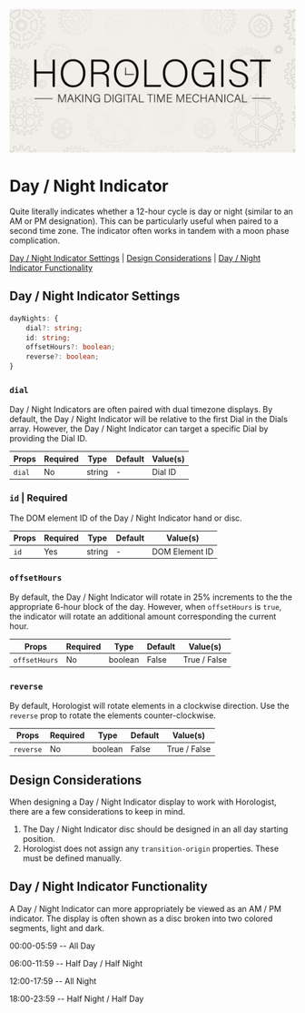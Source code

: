 <p align="center">
  <img src="/assets/horologist-repo-image.jpg" alt="Horologist Logo - Making digital time mechanical" />
</p>

# Day / Night Indicator

Quite literally indicates whether a 12-hour cycle is day or night (similar to an AM or PM
designation). This can be particularly useful when paired to a second time zone. The indicator often
works in tandem with a moon phase complication.

[Day / Night Indicator Settings](#day--night-indicator-settings) |
[Design Considerations](#design-considerations) |
[Day / Night Indicator Functionality](#day--night-indicator-functionality)

## Day / Night Indicator Settings

```ts
dayNights: {
    dial?: string;
    id: string;
    offsetHours?: boolean;
    reverse?: boolean;
}
```

### `dial`

Day / Night Indicators are often paired with dual timezone displays. By default, the Day / Night
Indicator will be relative to the first Dial in the Dials array. However, the Day / Night Indicator
can target a specific Dial by providing the Dial ID.

| Props  | Required | Type   | Default | Value(s) |
| ------ | -------- | ------ | ------- | -------- |
| `dial` | No       | string | -       | Dial ID  |

### `id` | Required

The DOM element ID of the Day / Night Indicator hand or disc.

| Props | Required | Type   | Default | Value(s)       |
| ----- | -------- | ------ | ------- | -------------- |
| `id`  | Yes      | string | -       | DOM Element ID |

### `offsetHours`

By default, the Day / Night Indicator will rotate in 25% increments to the the appropriate 6-hour
block of the day. However, when `offsetHours` is `true`, the indicator will rotate an additional
amount corresponding the current hour.

| Props         | Required | Type    | Default | Value(s)     |
| ------------- | -------- | ------- | ------- | ------------ |
| `offsetHours` | No       | boolean | False   | True / False |

### `reverse`

By default, Horologist will rotate elements in a clockwise direction. Use the `reverse` prop to
rotate the elements counter-clockwise.

| Props     | Required | Type    | Default | Value(s)     |
| --------- | -------- | ------- | ------- | ------------ |
| `reverse` | No       | boolean | False   | True / False |

## Design Considerations

When designing a Day / Night Indicator display to work with Horologist, there are a few
considerations to keep in mind.

1. The Day / Night Indicator disc should be designed in an all day starting position.
2. Horologist does not assign any `transition-origin` properties. These must be defined manually.

## Day / Night Indicator Functionality

A Day / Night Indicator can more appropriately be viewed as an AM / PM indicator. The display is
often shown as a disc broken into two colored segments, light and dark.

00:00-05:59 -- All Day

06:00-11:59 -- Half Day / Half Night

12:00-17:59 -- All Night

18:00-23:59 -- Half Night / Half Day
